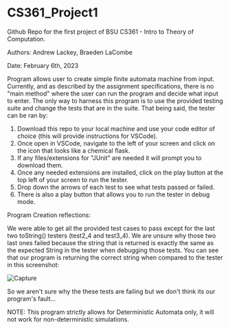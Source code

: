 # CS361_Project1
Github Repo for the first project of BSU CS361 - Intro to Theory of Computation. 

Authors: Andrew Lackey, Braeden LaCombe

Date: February 6th, 2023

Program allows user to create simple finite automata machine from input. Currently, and as described by the assignment specifications, there is no "main method" where the user can run the program and decide what input to enter. The only way to harness this program is to use the provided testing suite and change the tests that are in the suite. That being said, the tester can be ran by:
1. Download this repo to your local machine and use your code editor of choice (this will provide instructions for VSCode).
2. Once open in VSCode, navigate to the left of your screen and click on the icon that looks like a chemical flask.
3. If any files/extensions for "JUnit" are needed it will prompt you to download them.
4. Once any needed extensions are installed, click on the play button at the top left of your screen to run the tester.
5. Drop down the arrows of each test to see what tests passed or failed. 
6. There is also a play button that allows you to run the tester in debug mode.


Program Creation reflections:

We were able to get all the provided test cases to pass except for the last two toString() testers (test2_4 and test3_4). We are unsure why those two last ones failed because the string that is returned is exactly the same as the expected String in the tester when debugging those tests. You can see that our program is returning the correct string when compared to the tester in this screenshot:

![Capture](https://user-images.githubusercontent.com/77242875/217122042-e493a8e3-95a1-443f-91d1-473fa6a1d60a.PNG)


So we aren't sure why the these tests are failing but we don't think its our program's fault...



NOTE: This program strictly allows for Deterministic Automata only, it will not work for non-deterministic simulations.





